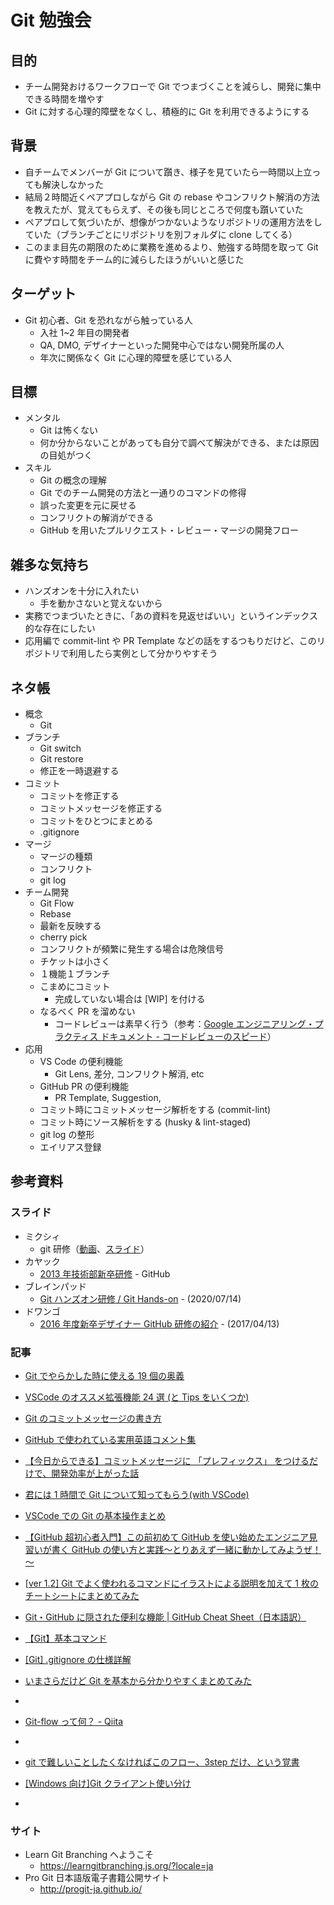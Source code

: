 # Git 勉強会

## 目的

- チーム開発おけるワークフローで Git でつまづくことを減らし、開発に集中できる時間を増やす
- Git に対する心理的障壁をなくし、積極的に Git を利用できるようにする

## 背景

- 自チームでメンバーが Git について躓き、様子を見ていたら一時間以上立っても解決しなかった
- 結局２時間近くペアプロしながら Git の rebase やコンフリクト解消の方法を教えたが、覚えてもらえず、その後も同じところで何度も躓いていた
- ペアプロして気づいたが、想像がつかないようなリポジトリの運用方法をしていた（ブランチごとにリポジトリを別フォルダに clone してくる）
- このまま目先の期限のために業務を進めるより、勉強する時間を取って Git に費やす時間をチーム的に減らしたほうがいいと感じた

## ターゲット

- Git 初心者、Git を恐れながら触っている人
  - 入社 1~2 年目の開発者
  - QA, DMO, デザイナーといった開発中心ではない開発所属の人
  - 年次に関係なく Git に心理的障壁を感じている人

## 目標

- メンタル
  - Git は怖くない
  - 何か分からないことがあっても自分で調べて解決ができる、または原因の目処がつく
- スキル
  - Git の概念の理解
  - Git でのチーム開発の方法と一通りのコマンドの修得
  - 誤った変更を元に戻せる
  - コンフリクトの解消ができる
  - GitHub を用いたプルリクエスト・レビュー・マージの開発フロー

## 雑多な気持ち

- ハンズオンを十分に入れたい
  - 手を動かさないと覚えないから
- 実務でつまづいたときに、「あの資料を見返せばいい」というインデックス的な存在にしたい
- 応用編で commit-lint や PR Template などの話をするつもりだけど、このリポジトリで利用したら実例として分かりやすそう

## ネタ帳

- 概念
  - Git
- ブランチ
  - Git switch
  - Git restore
  - 修正を一時退避する
- コミット
  - コミットを修正する
  - コミットメッセージを修正する
  - コミットをひとつにまとめる
  - .gitignore
- マージ
  - マージの種類
  - コンフリクト
  - git log
- チーム開発
  - Git Flow
  - Rebase
  - 最新を反映する
  - cherry pick
  - コンフリクトが頻繁に発生する場合は危険信号
  - チケットは小さく
  - １機能１ブランチ
  - こまめにコミット
    - 完成していない場合は [WIP] を付ける
  - なるべく PR を溜めない
    - コードレビューは素早く行う（参考：[Google エンジニアリング・プラクティス ドキュメント - コードレビューのスピード](https://shuuji3.xyz/eng-practices/review/reviewer/speed.html)）
- 応用
  - VS Code の便利機能
    - Git Lens, 差分, コンフリクト解消, etc
  - GitHub PR の便利機能
    - PR Template, Suggestion,
  - コミット時にコミットメッセージ解析をする (commit-lint)
  - コミット時にソース解析をする (husky & lint-staged)
  - git log の整形
  - エイリアス登録

## 参考資料

### スライド

- ミクシィ
  - git 研修（[動画](https://youtu.be/aZ90usArA6g)、[スライド](https://docs.google.com/presentation/d/1EwjQnoqzzYsijrMNEsWGAj54yfQlbr2mvuxrDtKl-Ww)）
- カヤック
  - [2013 年技術部新卒研修](https://github.com/kayac/newbie-training) - GitHub
- ブレインパッド
  - [Git ハンズオン研修 / Git Hands-on](https://speakerdeck.com/brainpadpr/git-hands-on) - (2020/07/14)
- ドワンゴ
  - [2016 年度新卒デザイナー GitHub 研修の紹介](http://creator.dwango.co.jp/10989.html) - (2017/04/13)

### 記事

- [Git でやらかした時に使える 19 個の奥義](https://qiita.com/muran001/items/dea2bbbaea1260098051)
- [VSCode のオススメ拡張機能 24 選 (と Tips をいくつか)](https://qiita.com/sensuikan1973/items/74cf5383c02dbcd82234)
- [Git のコミットメッセージの書き方](https://qiita.com/itosho/items/9565c6ad2ffc24c09364)
- [GitHub で使われている実用英語コメント集](https://qiita.com/shikichee/items/a5f922a3ef3aa58a1839)
- [【今日からできる】コミットメッセージに 「プレフィックス」 をつけるだけで、開発効率が上がった話](https://qiita.com/numanomanu/items/45dd285b286a1f7280ed)
- [君には 1 時間で Git について知ってもらう(with VSCode)](https://qiita.com/jesus_isao/items/63557eba36819faa4ad9)
- [VSCode での Git の基本操作まとめ](https://qiita.com/y-tsutsu/items/2ba96b16b220fb5913be)
- [【GitHub 超初心者入門】この前初めて GitHub を使い始めたエンジニア見習いが書く GitHub の使い方と実践～とりあえず一緒に動かしてみようぜ！～](https://qiita.com/nnahito/items/565f8755e70c51532459)
- [[ver 1.2] Git でよく使われるコマンドにイラストによる説明を加えて 1 枚のチートシートにまとめてみた](https://qiita.com/kozzy/items/b42ba59a8bac190a16ab)
- [Git・GitHub に隠された便利な機能 | GitHub Cheat Sheet（日本語訳）](https://qiita.com/unbabel/items/1cf05f2a2be3d6fb3388)
- [【Git】基本コマンド](https://qiita.com/konweb/items/621722f67fdd8f86a017)

- [[Git] .gitignore の仕様詳解](https://qiita.com/anqooqie/items/110957797b3d5280c44f)

- [いまさらだけど Git を基本から分かりやすくまとめてみた](https://qiita.com/gold-kou/items/7f6a3b46e2781b0dd4a0)
-

- [Git-flow って何？ - Qiita](https://qiita.com/KosukeSone/items/514dd24828b485c69a05)
-
- [git で難しいことしたくなければこのフロー、3step だけ、という覚書](https://qiita.com/e99h2121/items/e9941211d9780d5b68c9)
- [[Windows 向け]Git クライアント使い分け](https://qiita.com/yukyt/items/da2d371fce4235bfb8e3)
-

### サイト

- Learn Git Branching へようこそ
  - https://learngitbranching.js.org/?locale=ja
- Pro Git 日本語版電子書籍公開サイト
  - http://progit-ja.github.io/
